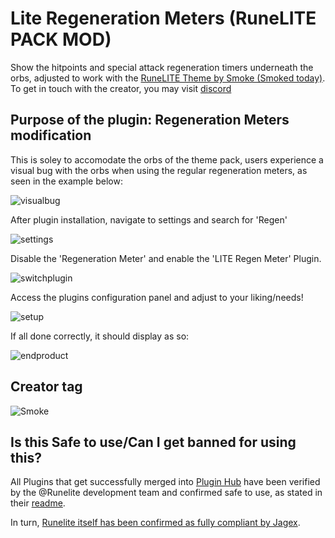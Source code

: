 # Lite Regeneration Meters (RuneLITE PACK MOD)
Show the hitpoints and special attack regeneration timers underneath the orbs, adjusted to work with the [RuneLITE Theme by Smoke (Smoked today)](https://github.com/melkypie/resource-packs/tree/pack-RuneLITE).
To get in touch with the creator, you may visit [discord](https://discord.gg/varietyz)

## Purpose of the plugin: Regeneration Meters modification
This is soley to accomodate the orbs of the theme pack, users experience a visual bug with the orbs when using the regular regeneration meters, as seen in the example below:

![visualbug](https://github.com/user-attachments/assets/31d547aa-5f21-4af2-abfd-6f9a5cf6458e)

After plugin installation, navigate to settings and search for 'Regen'

![settings](https://github.com/user-attachments/assets/1a78705e-bbf1-4b87-81ef-35c0aaeb4a5a)

Disable the 'Regeneration Meter' and enable the 'LITE Regen Meter' Plugin.

![switchplugin](https://github.com/user-attachments/assets/736043af-73a8-49eb-8e43-0eba996c10c5)

Access the plugins configuration panel and adjust to your liking/needs!

![setup](https://github.com/user-attachments/assets/17b4eb08-d3ec-4b4a-a8f6-198ea8645525)

If all done correctly, it should display as so:

![endproduct](https://github.com/user-attachments/assets/cd5cdcb9-933c-43bb-afeb-bc2eaccd2526)


## Creator tag
![Smoke](https://i.ibb.co/PTYfzqB/Rune-LITE-By-Smoke.png)

## Is this Safe to use/Can I get banned for using this?
All Plugins that get successfully merged into [Plugin Hub](https://github.com/runelite/plugin-hub) have been verified by the @Runelite development team and confirmed safe to use, as stated in their [readme](https://github.com/runelite/plugin-hub#Reviewing). 

In turn, [Runelite itself has been confirmed as fully compliant by Jagex](https://secure.runescape.com/m=news/a=13/another-message-about-unofficial-clients?oldschool=1).
